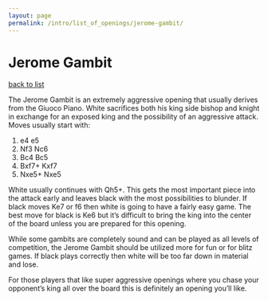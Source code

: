 ```yaml
---
layout: page
permalink: /intro/list_of_openings/jerome-gambit/
---
```


# Jerome Gambit

[back to list](../)



The Jerome Gambit is an extremely aggressive opening that usually derives from the Giuoco Piano. White sacrifices both his king side bishop and knight in exchange for an exposed king and the possibility of an aggressive attack. Moves usually start with:

1. e4 e5
2. Nf3 Nc6
3. Bc4 Bc5
4. Bxf7+ Kxf7
5. Nxe5+ Nxe5

White usually continues with Qh5+. This gets the most important piece into the attack early and leaves black with the most possibilities to blunder. If black moves Ke7 or f6 then white is going to have a fairly easy game. The best move for black is Ke6 but it’s difficult to bring the king into the center of the board unless you are prepared for this opening.

While some gambits are completely sound and can be played as all levels of competition, the Jerome Gambit should be utilized more for fun or for blitz games. If black plays correctly then white will be too far down in material and lose.

For those players that like super aggressive openings where you chase your opponent’s king all over the board this is definitely an opening you’ll like.




